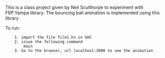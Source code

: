 This is a class project given by Neil Sculthorpe to experiment with FRP.Yampa library.
The bouncing ball animation is implemented using this library

To run:

		1. import the file file1.hs in GHC
		2. issue the following command
			main
		3. Go to the browser, url localhost:3000 to see the animation
